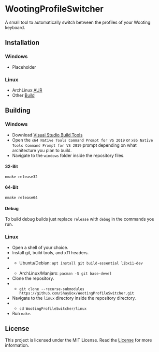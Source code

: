# WootingProfileSwitcher
A small tool to automatically switch between the profiles of your Wooting keyboard.

## Installation

### Windows
- Placeholder

### Linux
- ArchLinux [AUR](https://aur.archlinux.org/packages/wootingprofileswitcher-git)
- Other [Build](#linux-1)

## Building

### Windows
- Download [Visual Studio Build Tools](https://visualstudio.microsoft.com/downloads/#build-tools-for-visual-studio-2019)
- Open the `x64 Native Tools Command Prompt for VS 2019` or `x86 Native Tools Command Prompt for VS 2019` prompt depending on what architecture you plan to build.
- Navigate to the `windows` folder inside the repository files.
#### 32-Bit
```
nmake release32
```
#### 64-Bit
```
nmake release64
```
#### Debug
To build debug builds just replace `release` with `debug` in the commands you run.

### Linux
- Open a shell of your choice.
- Install git, build tools, and x11 headers.
- - Ubuntu/Debian: `apt install git build-essential libx11-dev`
- - ArchLinux/Manjaro: `pacman -S git base-devel`
- Clone the repository.
- - `git clone --recurse-submodules https://github.com/ShayBox/WootingProfileSwitcher.git`
- Navigate to the `linux` directory inside the repository directory.
- - `cd WootingProfileSwitcher/linux`
- Run `make`.

## License
This project is licensed under the MIT License. Read the [License](https://github.com/ShayBox/WootingProfileSwitcher/blob/master/LICENSE) for more information.